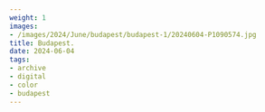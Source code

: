 ```yaml
---
weight: 1
images:
- /images/2024/June/budapest/budapest-1/20240604-P1090574.jpg
title: Budapest.
date: 2024-06-04
tags:
- archive
- digital
- color
- budapest
---
```


